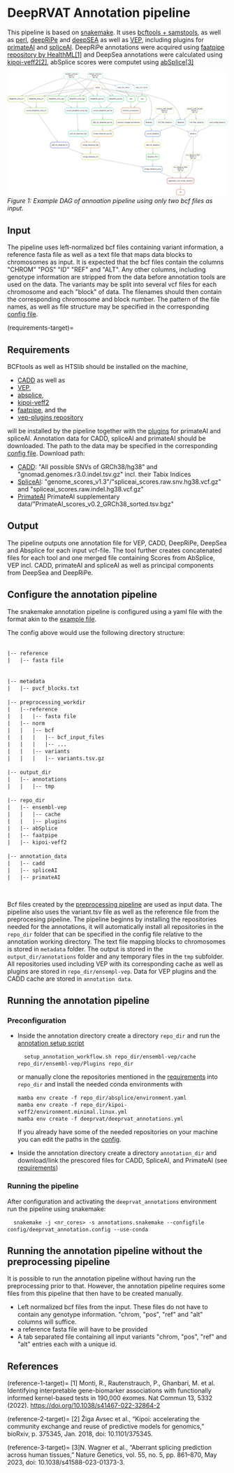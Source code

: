 # DeepRVAT Annotation pipeline

This pipeline is based on [snakemake](https://snakemake.readthedocs.io/en/stable/). It uses [bcftools + samstools](https://www.htslib.org/), as well as [perl](https://www.perl.org/), [deepRiPe](https://ohlerlab.mdc-berlin.de/software/DeepRiPe_140/) and [deepSEA](http://deepsea.princeton.edu/) as well as [VEP](http://www.ensembl.org/info/docs/tools/vep/index.html), including plugins for [primateAI](https://github.com/Illumina/PrimateAI) and  [spliceAI](https://github.com/Illumina/SpliceAI). DeepRiPe annotations were acquired using [faatpipe repository by HealthML](https://github.com/HealthML/faatpipe)[[1]](#reference-1-target) and DeepSea annotations were calculated using [kipoi-veff2](https://github.com/kipoi/kipoi-veff2)[[2]](#reference-2-target), abSplice scores were computet using [abSplice](https://github.com/gagneurlab/absplice/)[[3]](#reference-3-target)

![dag](_static/annotation_pipeline_dag.png)
*Figure 1: Example DAG of annoation pipeline using only two bcf files as input.*

## Input

The pipeline uses left-normalized bcf files containing variant information, a reference fasta file as well as a text file that maps data blocks to chromosomes as input. It is expected that the bcf files contain the columns "CHROM" "POS" "ID" "REF" and "ALT". Any other columns, including genotype information are stripped from the data before annotation tools are used on the data. The variants may be split into several vcf files for each chromosome and each "block" of data. The filenames should then contain the corresponding chromosome and block number. The pattern of the file names, as well as file structure may be specified in the corresponding [config file](https://github.com/PMBio/deeprvat/blob/main/pipelines/config/deeprvat_annotation_config.yaml).

(requirements-target)=
## Requirements 

BCFtools as well as HTSlib should be installed on the machine, 
- [CADD](https://github.com/kircherlab/CADD-scripts/tree/master/src/scripts) as well as 
- [VEP](http://www.ensembl.org/info/docs/tools/vep/script/vep_download.html),  
- [absplice](https://github.com/gagneurlab/absplice/tree/master), 
- [kipoi-veff2](https://github.com/kipoi/kipoi-veff2)
- [faatpipe](https://github.com/HealthML/faatpipe), and the
- [vep-plugins repository](https://github.com/Ensembl/VEP_plugins/)

will be installed by the pipeline together with the [plugins](https://www.ensembl.org/info/docs/tools/vep/script/vep_plugins.html) for primateAI and spliceAI. Annotation data for CADD, spliceAI and primateAI should be downloaded. The path to the data may be specified in the corresponding [config file](https://github.com/PMBio/deeprvat/blob/main/pipelines/config/deeprvat_annotation_config.yaml). 
Download path:
- [CADD](http://cadd.gs.washington.edu/download): "All possible SNVs of GRCh38/hg38" and "gnomad.genomes.r3.0.indel.tsv.gz" incl. their  Tabix Indices
- [SpliceAI](https://basespace.illumina.com/s/otSPW8hnhaZR): "genome_scores_v1.3"/"spliceai_scores.raw.snv.hg38.vcf.gz" and "spliceai_scores.raw.indel.hg38.vcf.gz" 
- [PrimateAI](https://basespace.illumina.com/s/yYGFdGih1rXL) PrimateAI supplementary data/"PrimateAI_scores_v0.2_GRCh38_sorted.tsv.bgz"


## Output

The pipeline outputs one annotation file for VEP, CADD, DeepRiPe, DeepSea and Absplice for each input vcf-file. The tool further creates concatenated files for each tool and one merged file containing Scores from AbSplice, VEP incl. CADD, primateAI and spliceAI as well as principal components from DeepSea and DeepRiPe.

## Configure the annotation pipeline
The snakemake annotation pipeline is configured using a yaml file with the format akin to the [example file](https://github.com/PMBio/deeprvat/blob/main/pipelines/config/deeprvat_annotation_config.yaml).

The config above would use the following directory structure:
```shell

|-- reference
|   |-- fasta file


|-- metadata
|   |-- pvcf_blocks.txt

|-- preprocessing_workdir
|   |--reference
|   |   |-- fasta file
|   |-- norm
|   |   |-- bcf
|   |   |   |-- bcf_input_files
|   |   |   |-- ...
|   |   |-- variants
|   |   |   |-- variants.tsv.gz

|-- output_dir
|   |-- annotations
|   |   |-- tmp

|-- repo_dir
|   |-- ensembl-vep
|   |   |-- cache
|   |   |-- plugins
|   |-- abSplice
|   |-- faatpipe
|   |-- kipoi-veff2

|-- annotation_data
|   |-- cadd
|   |-- spliceAI
|   |-- primateAI



```

Bcf files created by the [preprocessing pipeline](preprocessing.md) are used as input data. 
The pipeline also uses the variant.tsv file as well as the reference file from the preprocesing pipeline. 
The pipeline beginns by installing the repositories needed for the annotations, it will automatically install all repositories in the `repo_dir` folder that can be specified in the config file relative to the annotation working directory.
The text file mapping blocks to chromosomes is stored in `metadata` folder. The output is stored in the `output_dir/annotations` folder and any temporary files in the `tmp` subfolder. All repositories used including VEP with its corresponding cache as well as plugins are stored in `repo_dir/ensempl-vep`.
Data for VEP plugins and the CADD cache are stored in `annotation data`. 

## Running the annotation pipeline
### Preconfiguration
- Inside the annotation directory create a directory `repo_dir` and run the [annotation setup script](https://github.com/PMBio/deeprvat/blob/main/deeprvat/annotations/setup_annotation_workflow.sh) 
  ```shell
    setup_annotation_workflow.sh repo_dir/ensembl-vep/cache repo_dir/ensembl-vep/Plugins repo_dir
  ```
  or manually clone the repositories mentioned in the [requirements](#requirements-target) into `repo_dir` and install the needed conda environments with  
    ```shell
    mamba env create -f repo_dir/absplice/environment.yaml
    mamba env create -f repo_dir/kipoi-veff2/environment.minimal.linux.yml
    mamba env create -f deeprvat/deeprvat_annotations.yml
    ```
  If you already have some of the needed repositories on your machine you can edit the paths in the [config](https://github.com/PMBio/deeprvat/blob/main/pipelines/config/deeprvat_annotation_config.yaml).
  

- Inside the annotation directory create a directory `annotation_dir` and download/link the prescored files for CADD, SpliceAI, and PrimateAI (see [requirements](#requirements-target))


### Running the pipeline
After configuration and activating the `deeprvat_annotations` environment run the pipeline using snakemake:

```shell
  snakemake -j <nr_cores> -s annotations.snakemake --configfile config/deeprvat_annotation.config --use-conda
```
## Running the annotation pipeline without the preprocessing pipeline

It is possible to run the annotation pipeline without having run the preprocessing prior to that. 
However, the annotation pipeline requires some files from this pipeline that then have to be created manually.
- Left normalized bcf files from the input. These files do not have to contain any genotype information. "chrom, "pos", "ref" and "alt" columns will suffice.
- a reference fasta file will have to be provided
- A tab separated file containing all input variants "chrom, "pos", "ref" and "alt" entries each with a unique id.


## References

(reference-1-target)=
<a id="1">[1]</a> Monti, R., Rautenstrauch, P., Ghanbari, M. et al. Identifying interpretable gene-biomarker associations with functionally informed kernel-based tests in 190,000 exomes. Nat Commun 13, 5332 (2022). https://doi.org/10.1038/s41467-022-32864-2

(reference-2-target)=
<a id="2">[2]</a> Žiga Avsec et al., “Kipoi: accelerating the community exchange and reuse of predictive models for genomics,” bioRxiv, p. 375345, Jan. 2018, doi: 10.1101/375345.

(reference-3-target)=
<a id="3">[3]</a>N. Wagner et al., “Aberrant splicing prediction across human tissues,” Nature Genetics, vol. 55, no. 5, pp. 861–870, May 2023, doi: 10.1038/s41588-023-01373-3.

